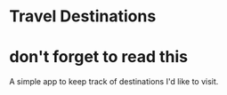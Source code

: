 # Travel Destinations
# don't forget to read this
A simple app to keep track of destinations I'd like to visit.
